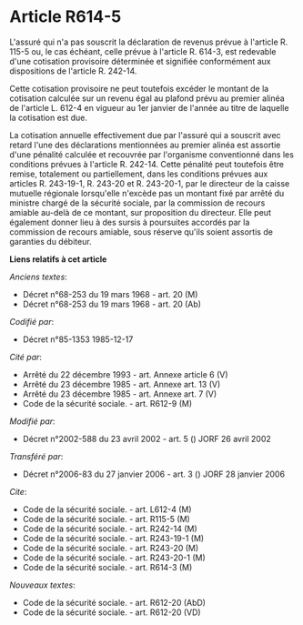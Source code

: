 # Article R614-5

L'assuré qui n'a pas souscrit la déclaration de revenus prévue à l'article R. 115-5 ou, le cas échéant, celle prévue à
l'article R. 614-3, est redevable d'une cotisation provisoire déterminée et signifiée conformément aux dispositions de
l'article R. 242-14.

Cette cotisation provisoire ne peut toutefois excéder le montant de la cotisation calculée sur un revenu égal au plafond
prévu au premier alinéa de l'article L. 612-4 en vigueur au 1er janvier de l'année au titre de laquelle la cotisation est
due.

La cotisation annuelle effectivement due par l'assuré qui a souscrit avec retard l'une des déclarations mentionnées au
premier alinéa est assortie d'une pénalité calculée et recouvrée par l'organisme conventionné dans les conditions prévues à
l'article R. 242-14. Cette pénalité peut toutefois être remise, totalement ou partiellement, dans les conditions prévues aux
articles R. 243-19-1, R. 243-20 et R. 243-20-1, par le directeur de la caisse mutuelle régionale lorsqu'elle n'excède pas un
montant fixé par arrêté du ministre chargé de la sécurité sociale, par la commission de recours amiable au-delà de ce
montant, sur proposition du directeur. Elle peut également donner lieu à des sursis à poursuites accordés par la commission
de recours amiable, sous réserve qu'ils soient assortis de garanties du débiteur.

**Liens relatifs à cet article**

_Anciens textes_:

  - Décret n°68-253 du 19 mars 1968 - art. 20 (M)
  - Décret n°68-253 du 19 mars 1968 - art. 20 (Ab)

_Codifié par_:

  - Décret n°85-1353 1985-12-17

_Cité par_:

  - Arrêté du 22 décembre 1993 - art. Annexe article 6 (V)
  - Arrêté du 23 décembre 1985 - art. Annexe art. 13 (V)
  - Arrêté du 23 décembre 1985 - art. Annexe art. 7 (V)
  - Code de la sécurité sociale. - art. R612-9 (M)

_Modifié par_:

  - Décret n°2002-588 du 23 avril 2002 - art. 5 () JORF 26 avril 2002

_Transféré par_:

  - Décret n°2006-83 du 27 janvier 2006 - art. 3 () JORF 28 janvier 2006

_Cite_:

  - Code de la sécurité sociale. - art. L612-4 (M)
  - Code de la sécurité sociale. - art. R115-5 (M)
  - Code de la sécurité sociale. - art. R242-14 (M)
  - Code de la sécurité sociale. - art. R243-19-1 (M)
  - Code de la sécurité sociale. - art. R243-20 (M)
  - Code de la sécurité sociale. - art. R243-20-1 (M)
  - Code de la sécurité sociale. - art. R614-3 (M)

_Nouveaux textes_:

  - Code de la sécurité sociale. - art. R612-20 (AbD)
  - Code de la sécurité sociale. - art. R612-20 (VD)
